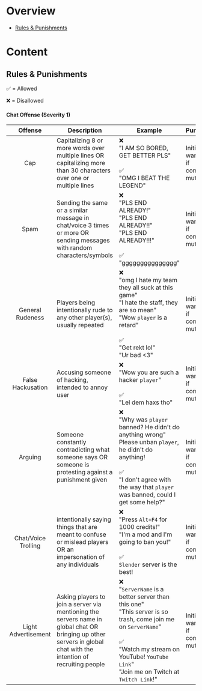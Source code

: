 # Overview

- [Rules & Punishments](#chat-offense-severity-1)


# Content

## Rules & Punishments

:white_check_mark: = Allowed  

:x: = Disallowed



#### Chat Offense (Severity 1)

|       Offense       |                                                                            Description                                                                             |                                                                                                                           Example                                                                                                                           |                Punishment                |
|:-------------------:| ------------------------------------------------------------------------------------------------------------------------------------------------------------------ | ----------------------------------------------------------------------------------------------------------------------------------------------------------------------------------------------------------------------------------------------------------- | ---------------------------------------- |
|         Cap         | Capitalizing 8 or more words over multiple lines OR capitalizing more than 30 characters over one or multiple lines                                                | :x: <br /> "I AM SO BORED, GET BETTER PLS" <br /><br /> :white_check_mark: <br /> "OMG I BEAT THE LEGEND"                                                                                                                                                   | Initial warning and if continued, a mute |
|        Spam         | Sending the same or a similar message in chat/voice 3 times or more OR sending messages with random characters/symbols                                             | :x: <br /> "PLS END ALREADY!" <br /> "PLS END ALREADY!!" <br /> "PLS END ALREADY!!!" <br /> <br /> :white_check_mark: <br /> "ggggggggggggggg"                                                                                                              | Initial warning and if continued, a mute |
|  General Rudeness   | Players being intentionally rude to any other player(s), usually repeated                                                                                          | :x: <br /> "omg I hate my team they all suck at this game" <br /> "I hate the staff, they are so mean" <br /> "Wow `player` is a retard" <br /><br /> :white_check_mark: <br /> "Get rekt lol" <br /> "Ur bad <3"                                           | Initial warning and if continued, a mute |
|  False Hackusation  | Accusing someone of hacking, intended to annoy user                                                                                                                | :x: <br /> "Wow you are such a hacker `player`" <br /><br /> :white_check_mark: <br /> "Lel dem haxs tho"                                                                                                                                                   | Initial warning and if continued, a mute |
|       Arguing       | Someone constantly contradicting what someone says OR someone is protesting against a punishment given                                                             | :x: <br /> "Why was `player` banned? He didn't do anything wrong" <br /> Please unban `player`, he didn't do anything! <br /> <br /> :white_check_mark: <br /> "I don't agree with the way that `player` was banned, could I get some help?"                | Initial warning and if continued, a mute |
| Chat/Voice Trolling | intentionally saying things that are meant to confuse or mislead players OR an impersonation of any individuals                                                    | :x: <br /> "Press `Alt+F4` for 1000 credits!" <br /> "I'm a mod and I'm going to ban you!" <br /><br /> :white_check_mark: <br /> `Slender` server is the best!                                                                                             | Initial warning and if continued, a mute |
| Light Advertisement | Asking players to join a server via mentioning the servers name in global chat OR bringing up other servers in global chat with the intention of recruiting people | :x: <br /> "`ServerName` is a better server than this one" <br /> "This server is so trash, come join me on `ServerName`" <br /> <br /> :white_check_mark: <br /> "Watch my stream on YouTube! `YouTube Link`" <br /> "Join me on Twitch at `Twitch Link`!" | Initial warning and if continued, a mute                                         |
